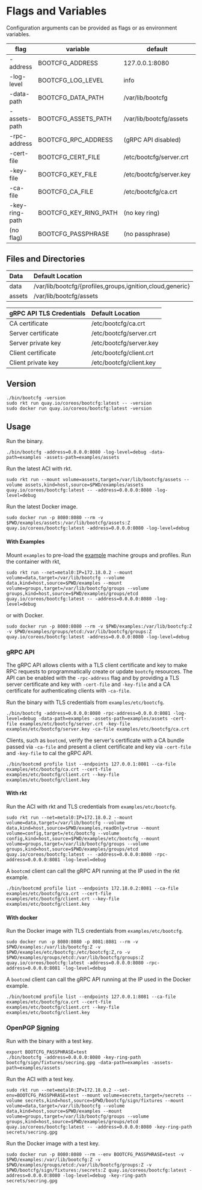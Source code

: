 
# Flags and Variables

Configuration arguments can be provided as flags or as environment variables.

| flag | variable | default | example |
|------|----------|---------|---------|
| -address | BOOTCFG_ADDRESS | 127.0.0.1:8080 | 0.0.0.0:8080 |
| -log-level | BOOTCFG_LOG_LEVEL | info | critical, error, warning, notice, info, debug |
| -data-path | BOOTCFG_DATA_PATH | /var/lib/bootcfg | ./examples |
| -assets-path | BOOTCFG_ASSETS_PATH | /var/lib/bootcfg/assets | ./examples/assets |
| -rpc-address | BOOTCFG_RPC_ADDRESS | (gRPC API disabled) | 0.0.0.0:8081 |
| -cert-file | BOOTCFG_CERT_FILE | /etc/bootcfg/server.crt | ./examples/etc/bootcfg/server.crt |
| -key-file | BOOTCFG_KEY_FILE | /etc/bootcfg/server.key | ./examples/etc/bootcfg/server.key
| -ca-file | BOOTCFG_CA_FILE | /etc/bootcfg/ca.crt | ./examples/etc/bootcfg/ca.crt |
| -key-ring-path | BOOTCFG_KEY_RING_PATH | (no key ring) | ~/.secrets/vault/bootcfg/secring.gpg |
| (no flag) | BOOTCFG_PASSPHRASE | (no passphrase) | "secret passphrase" |

## Files and Directories

| Data | Default Location                                  |
|:---------|:--------------------------------------------------|
| data     | /var/lib/bootcfg/{profiles,groups,ignition,cloud,generic} |
| assets   | /var/lib/bootcfg/assets                           |

| gRPC API TLS Credentials | Default Location                  |
|:---------|:--------------------------------------------------|
| CA certificate | /etc/bootcfg/ca.crt                         |
| Server certificate | /etc/bootcfg/server.crt                 |
| Server private key | /etc/bootcfg/server.key                 |
| Client certificate | /etc/bootcfg/client.crt                 |
| Client private key | /etc/bootcfg/client.key                 |

## Version

    ./bin/bootcfg -version
    sudo rkt run quay.io/coreos/bootcfg:latest -- -version
    sudo docker run quay.io/coreos/bootcfg:latest -version

## Usage

Run the binary.

    ./bin/bootcfg -address=0.0.0.0:8080 -log-level=debug -data-path=examples -assets-path=examples/assets

Run the latest ACI with rkt.

    sudo rkt run --mount volume=assets,target=/var/lib/bootcfg/assets --volume assets,kind=host,source=$PWD/examples/assets quay.io/coreos/bootcfg:latest -- -address=0.0.0.0:8080 -log-level=debug

Run the latest Docker image.

    sudo docker run -p 8080:8080 --rm -v $PWD/examples/assets:/var/lib/bootcfg/assets:Z quay.io/coreos/bootcfg:latest -address=0.0.0.0:8080 -log-level=debug

#### With Examples

Mount `examples` to pre-load the [example](../examples/README.md) machine groups and profiles. Run the container with rkt,

    sudo rkt run --net=metal0:IP=172.18.0.2 --mount volume=data,target=/var/lib/bootcfg --volume data,kind=host,source=$PWD/examples --mount volume=groups,target=/var/lib/bootcfg/groups --volume groups,kind=host,source=$PWD/examples/groups/etcd quay.io/coreos/bootcfg:latest -- -address=0.0.0.0:8080 -log-level=debug

or with Docker.

    sudo docker run -p 8080:8080 --rm -v $PWD/examples:/var/lib/bootcfg:Z -v $PWD/examples/groups/etcd:/var/lib/bootcfg/groups:Z quay.io/coreos/bootcfg:latest -address=0.0.0.0:8080 -log-level=debug

### gRPC API

The gRPC API allows clients with a TLS client certificate and key to make RPC requests to programmatically create or update `bootcfg` resources. The API can be enabled with the `-rpc-address` flag and by providing a TLS server certificate and key with `-cert-file` and `-key-file` and a CA certificate for authenticating clients with `-ca-file`.

Run the binary with TLS credentials from `examples/etc/bootcfg`.

    ./bin/bootcfg -address=0.0.0.0:8080 -rpc-address=0.0.0.0:8081 -log-level=debug -data-path=examples -assets-path=examples/assets -cert-file examples/etc/bootcfg/server.crt -key-file examples/etc/bootcfg/server.key -ca-file examples/etc/bootcfg/ca.crt

Clients, such as `bootcmd`, verify the server's certificate with a CA bundle passed via `-ca-file` and present a client certificate and key via `-cert-file` and `-key-file` to cal the gRPC API.

    ./bin/bootcmd profile list --endpoints 127.0.0.1:8081 --ca-file examples/etc/bootcfg/ca.crt --cert-file examples/etc/bootcfg/client.crt --key-file examples/etc/bootcfg/client.key

#### With rkt

Run the ACI with rkt and TLS credentials from `examples/etc/bootcfg`.

    sudo rkt run --net=metal0:IP=172.18.0.2 --mount volume=data,target=/var/lib/bootcfg --volume data,kind=host,source=$PWD/examples,readOnly=true --mount volume=config,target=/etc/bootcfg --volume config,kind=host,source=$PWD/examples/etc/bootcfg --mount volume=groups,target=/var/lib/bootcfg/groups --volume groups,kind=host,source=$PWD/examples/groups/etcd quay.io/coreos/bootcfg:latest -- -address=0.0.0.0:8080 -rpc-address=0.0.0.0:8081 -log-level=debug

A `bootcmd` client can call the gRPC API running at the IP used in the rkt example.

    ./bin/bootcmd profile list --endpoints 172.18.0.2:8081 --ca-file examples/etc/bootcfg/ca.crt --cert-file examples/etc/bootcfg/client.crt --key-file examples/etc/bootcfg/client.key

#### With docker

Run the Docker image with TLS credentials from `examples/etc/bootcfg`.

    sudo docker run -p 8080:8080 -p 8081:8081 --rm -v $PWD/examples:/var/lib/bootcfg:Z -v $PWD/examples/etc/bootcfg:/etc/bootcfg:Z,ro -v $PWD/examples/groups/etcd:/var/lib/bootcfg/groups:Z quay.io/coreos/bootcfg:latest -address=0.0.0.0:8080 -rpc-address=0.0.0.0:8081 -log-level=debug

A `bootcmd` client can call the gRPC API running at the IP used in the Docker example.

    ./bin/bootcmd profile list --endpoints 127.0.0.1:8081 --ca-file examples/etc/bootcfg/ca.crt --cert-file examples/etc/bootcfg/client.crt --key-file examples/etc/bootcfg/client.key

### OpenPGP [Signing](openpgp.md)

Run with the binary with a test key.

    export BOOTCFG_PASSPHRASE=test
    ./bin/bootcfg -address=0.0.0.0:8080 -key-ring-path bootcfg/sign/fixtures/secring.gpg -data-path=examples -assets-path=examples/assets

Run the ACI with a test key.

    sudo rkt run --net=metal0:IP=172.18.0.2 --set-env=BOOTCFG_PASSPHRASE=test --mount volume=secrets,target=/secrets --volume secrets,kind=host,source=$PWD/bootcfg/sign/fixtures --mount volume=data,target=/var/lib/bootcfg --volume data,kind=host,source=$PWD/examples --mount volume=groups,target=/var/lib/bootcfg/groups --volume groups,kind=host,source=$PWD/examples/groups/etcd quay.io/coreos/bootcfg:latest -- -address=0.0.0.0:8080 -key-ring-path secrets/secring.gpg

Run the Docker image with a test key.

    sudo docker run -p 8080:8080 --rm --env BOOTCFG_PASSPHRASE=test -v $PWD/examples:/var/lib/bootcfg:Z -v $PWD/examples/groups/etcd:/var/lib/bootcfg/groups:Z -v $PWD/bootcfg/sign/fixtures:/secrets:Z quay.io/coreos/bootcfg:latest -address=0.0.0.0:8080 -log-level=debug -key-ring-path secrets/secring.gpg
